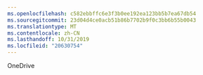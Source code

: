 ```yaml
---
ms.openlocfilehash: c582ebbffc6e3f3b0ee192ea123bb5b7ea67db54
ms.sourcegitcommit: 23d04d4ce0acb51b86b7702b9f0c3bb6b55b0043
ms.translationtype: MT
ms.contentlocale: zh-CN
ms.lasthandoff: 10/31/2019
ms.locfileid: "20630754"
---
```

<Token xmlns:xlink="http://www.w3.org/1999/xlink">OneDrive</Token>